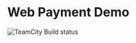 # Web Payment Demo
<img src="http://ci.ckotech.co/app/rest/builds/buildType:(id:WebPaymentDemo_Build)/statusIcon" alt="TeamCity Build status" />